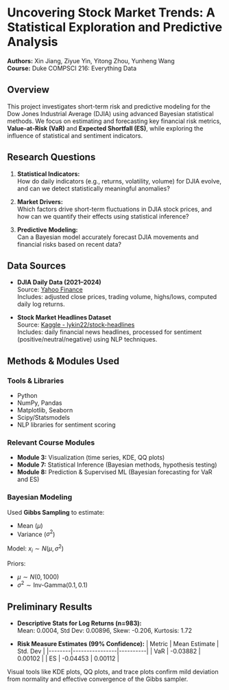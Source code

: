 # Uncovering Stock Market Trends: A Statistical Exploration and Predictive Analysis

**Authors:** Xin Jiang, Ziyue Yin, Yitong Zhou, Yunheng Wang \
**Course:** Duke COMPSCI 216: Everything Data

## Overview

This project investigates short-term risk and predictive modeling for the Dow Jones Industrial Average (DJIA) using advanced Bayesian statistical methods. We focus on estimating and forecasting key financial risk metrics, **Value-at-Risk (VaR)** and **Expected Shortfall (ES)**, while exploring the influence of statistical and sentiment indicators.

## Research Questions

1. **Statistical Indicators:**  
   How do daily indicators (e.g., returns, volatility, volume) for DJIA evolve, and can we detect statistically meaningful anomalies?

2. **Market Drivers:**  
   Which factors drive short-term fluctuations in DJIA stock prices, and how can we quantify their effects using statistical inference?

3. **Predictive Modeling:**  
   Can a Bayesian model accurately forecast DJIA movements and financial risks based on recent data?

## Data Sources

- **DJIA Daily Data (2021–2024)**  
  Source: [Yahoo Finance](https://finance.yahoo.com/quote/%5EDJI/history/)  
  Includes: adjusted close prices, trading volume, highs/lows, computed daily log returns.

- **Stock Market Headlines Dataset**  
  Source: [Kaggle - lykin22/stock-headlines](https://www.kaggle.com/datasets/lykin22/stock-headlines)  
  Includes: daily financial news headlines, processed for sentiment (positive/neutral/negative) using NLP techniques.

## Methods & Modules Used

### Tools & Libraries
- Python
- NumPy, Pandas
- Matplotlib, Seaborn
- Scipy/Statsmodels
- NLP libraries for sentiment scoring

### Relevant Course Modules
- **Module 3:** Visualization (time series, KDE, QQ plots)
- **Module 7:** Statistical Inference (Bayesian methods, hypothesis testing)
- **Module 8:** Prediction & Supervised ML (Bayesian forecasting for VaR and ES)

### Bayesian Modeling
Used **Gibbs Sampling** to estimate:
- Mean ($\mu$)
- Variance ($\sigma^{2}$)

Model: $x_i \sim N(\mu, \sigma^2)$

Priors:  
- $\mu \sim N(0, 1000)$
- $\sigma^2 \sim \text{Inv-Gamma}(0.1, 0.1)$

## Preliminary Results

- **Descriptive Stats for Log Returns (n=983):**  
  Mean: 0.0004, Std Dev: 0.00896, Skew: -0.206, Kurtosis: 1.72

- **Risk Measure Estimates (99% Confidence):**
  | Metric | Mean Estimate | Std. Dev |
  |--------|----------------|----------|
  | VaR    | -0.03882       | 0.00102  |
  | ES     | -0.04453       | 0.00112  |

Visual tools like KDE plots, QQ plots, and trace plots confirm mild deviation from normality and effective convergence of the Gibbs sampler.
